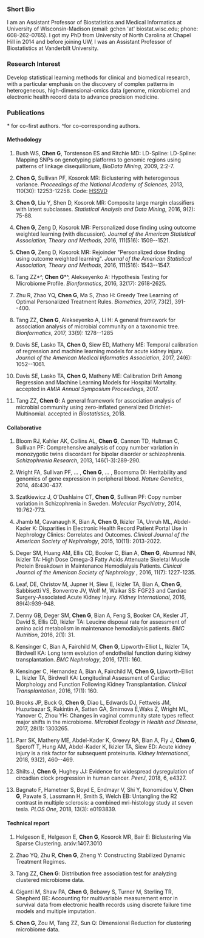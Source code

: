 ### Short Bio
I am an Assistant Professor of Biostatistics and Medical Informatics at University of Wisconsin-Madison (email: gchen 'at' biostat.wisc.edu; phone: 608-262-0765). I got my PhD from University of North Carolina at Chapel Hill in 2014 and before joining UW, I was an Assistant Professor of Biostatistics at Vanderbilt University.

### Research Interest
Develop statistical learning methods for clinical and biomedical research, with a particular emphasis on the discovery of complex patterns in heterogeneous, high-dimensional-omics data (genome, microbiome) and electronic health record data to advance precision medicine.

### Publications
\* for co-first authors. ^for co-corresponding authors.
#### Methodology
1. Bush WS, **Chen G**, Torstenson ES and Ritchie MD: LD-Spline: LD-Spline: Mapping SNPs on genotyping platforms to genomic regions using patterns of linkage disequilibrium, _BioData Mining_, 2009, 2:2-7.

2. **Chen G**, Sullivan PF, Kosorok MR: Biclustering with heterogenous variance. _Proceedings of the National Academy of Sciences_, 2013, 110(30): 12253-12258. Code: [HSSVD](https://cran.r-project.org/web/packages/HSSVD/index.html)

3. **Chen G**, Liu Y, Shen D, Kosorok MR: Composite large margin classifiers with latent subclasses. _Statistical Analysis and Data Mining_, 2016, 9(2): 75-88.

4. **Chen G**, Zeng D, Kosorok MR: Personalized dose finding using outcome weighted learning (with discussion). _Journal of the American Statistical Association, Theory and Methods_, 2016, 111(516): 1509--1521.

5. **Chen G**, Zeng D, Kosorok MR: Rejoinder "Personalized dose finding using outcome weighted learning". _Journal of the American Statistical Association, Theory and Methods_, 2016, 111(516): 1543--1547.
 
6. Tang ZZ\*^, **Chen G**\*^, Alekseyenko A: Hypothesis Testing for Microbiome Profile. _Bionformatics_, 2016, 32(17): 2618-2625.

7. Zhu R, Zhao YQ, **Chen G**, Ma S, Zhao H: Greedy Tree Learning of Optimal Personalized Treatment Rules. _Biometrics_, 2017, 73(2), 391--400.

8. Tang ZZ, **Chen G**, Alekseyenko A, Li H: A general framework for association analysis of microbial community on a taxonomic tree. _Bionformatics_, 2017, 33(9): 1278--1285

9. Davis SE, Lasko TA, **Chen G**, Siew ED, Matheny ME: Temporal calibration of regression and machine learning models for acute kidney injury. _Journal of the American Medical Informatics Association_, 2017, 24(6): 1052--1061.

10. Davis SE, Lasko TA, **Chen G**, Matheny ME: Calibration Drift Among Regression and Machine Learning Models for Hospital Mortality. accepted in _AMIA Annual Symposium Proceedings_, 2017.

11. Tang ZZ, **Chen G**: A general framework for association analysis of microbial community using zero-inflated generalized Dirichlet-Multinomial. accepted in _Biostatistics_, 2018.

#### Collaborative
1. Bloom RJ, Kahler AK, Collins AL, **Chen G**, Cannon TD, Hultman C, Sullivan PF: Comprehensive analysis of copy number variation in monozygotic twins discordant for bipolar disorder or schizophrenia. _Schizophrenia Research_, 2013, 146(1-3):289-290.

2. Wright FA, Sullivan PF, ... , **Chen G**, ... , Boomsma DI: Heritability and genomics of gene expression in peripheral blood. _Nature Genetics_, 2014, 46:430-437.

3. Szatkiewicz J, O'Dushlaine CT, **Chen G**, Sullivan PF: Copy number variation in Schizophrenia in Sweden. _Molecular Psychiatry_, 2014, 19:762-773.

4. Jhamb M, Cavanaugh K, Bian A, **Chen G**, Ikizler TA, Unruh ML, Abdel-Kader K: Disparities in Electronic Health Record Patient Portal Use in Nephrology Clinics: Correlates and Outcomes. _Clinical Journal of the American Society of Nephrology_, 2015, 10(11): 2013-2022.

5. Deger SM, Huang AM, Ellis CD, Booker C, Bian A, **Chen G**, Abumrad NN, Ikizler TA: High Dose Omega-3 Fatty Acids Attenuate Skeletal Muscle Protein Breakdown in Maintenance Hemodialysis Patients. _Clinical Journal of the American Society of Nephrology_ , 2016, 11(7): 1227-1235.

6. Leaf, DE, Christov M, Jupner H, Siew E, Ikizler TA, Bian A, **Chen G**, Sabbisetti VS, Bonventre JV, Wolf M, Waikar SS: FGF23 and Cardiac Surgery-Associated Acute Kidney Injury. _Kidney International_, 2016, 89(4):939-948.

7. Denny GB, Deger SM, **Chen G**, Bian A, Feng S, Booker CA, Kesler JT, David S, Ellis CD, Ikizler TA: Leucine disposal rate for assessment of amino acid metabolism in maintenance hemodialysis patients. _BMC Nutrition_, 2016, 2(1): 31.

8. Kensinger C, Bian A, Fairchild M, **Chen G**, Lipworth-Elliot L, Ikizler TA, Birdwell KA: Long term evolution of endothelial function during kidney transplantation. _BMC Nephrology_, 2016, 17(1): 160.

9. Kensinger C, Hernandez A, Bian A, Fairchild M, **Chen G**, Lipworth-Elliot L, Ikizler TA, Birdwell KA: Longitudinal Assessment of Cardiac Morphology and Function Following Kidney Transplantation. _Clinical Transplantation_, 2016, 17(1): 160.

10. Brooks JP, Buck G, **Chen G**, Diao L, Edwards DJ, Fettweis JM, Huzurbazar S, Rakintin A, Satten GA, Smirnova E,Waks Z, Wright ML, Yanover C, Zhou YH: Changes in vaginal community state types reflect major shifts in the microbiome. _Microbial Ecology in Health and Disease_, 2017, 28(1): 1303265.

11. Parr SK, Matheny ME, Abdel-Kader K, Greevy RA, Bian A, Fly J, **Chen G**, Speroff T, Hung AM, Abdel-Kader K, Ikizler TA, Siew ED: Acute kidney injury is a risk factor for subsequent proteinuria. _Kidney International_, 2018, 93(2), 460--469.

12. Shilts J, **Chen G**, Hughey JJ: Evidence for widespread dysregulation of circadian clock progression in human cancer. _PeerJ_, 2018, 6, e4327.

13. Bagnato F, Hametner S, Boyd E, Endmayr V, Shi Y, Ikonomidou V, **Chen G**, Pawate S, Lassmann H, Smith S, Welch EB: Untangling the R2 contrast in multiple sclerosis: a combined mri-histology study at seven tesla. _PLOS One_, 2018, 13(3): e0193839.

#### Technical report
1. Helgeson E, Helgeson E, **Chen G**, Kosorok MR, Bair E: Biclustering Via Sparse Clustering. arxiv:1407.3010

2. Zhao YQ, Zhu R, **Chen G**, Zheng Y: Constructing Stabilized Dynamic Treatment Regimes.

3. Tang ZZ, **Chen G**: Distribution free association test for analyzing clustered microbiome data.

4. Giganti M, Shaw PA, **Chen G**, Bebawy S, Turner M, Sterling TR, Shepherd BE: Accounting for multivariable measurement error in survival data from electronic health records using discrete failure time models and multiple imputation.

5. **Chen G**, Zou M, Tang ZZ, Sun Q: Dimensional Reduction for clustering microbiome data.
